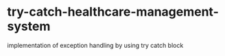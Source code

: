 # try-catch-healthcare-management-system
implementation of exception handling by using try catch block

